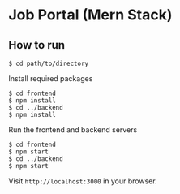# Job Portal (Mern Stack)

## How to run

```(shell)
$ cd path/to/directory
```


Install required packages
```(shell)
$ cd frontend
$ npm install
$ cd ../backend
$ npm install
```

Run the frontend and backend servers
```(shell)
$ cd frontend
$ npm start
$ cd ../backend
$ npm start
```

Visit `http://localhost:3000` in your browser.